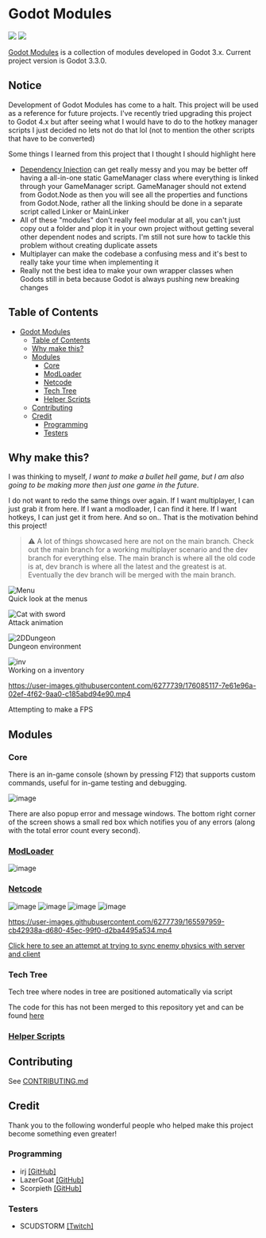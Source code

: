 # Godot Modules
[![](https://img.shields.io/github/forks/GodotModules/GodotModules?label=forks&logo=github&style=flat-square&color=purple)](https://github.com/GodotModules/GodotModulesCSharp/fork)
[![](https://img.shields.io/static/v1?style=flat-square&logo=discord&logoColor=white&color=blue&label=discord&message=valks%20games)](https://discord.gg/866cg8yfxZ)


[Godot Modules](https://github.com/GodotModules/GodotModulesCSharp) is a collection of modules developed in Godot 3.x. Current project version is Godot 3.3.0.

## Notice
Development of Godot Modules has come to a halt. This project will be used as a reference for future projects. I've recently tried upgrading this project to Godot 4.x but after seeing what I would have to do to the hotkey manager scripts I just decided no lets not do that lol (not to mention the other scripts that have to be converted)

Some things I learned from this project that I thought I should highlight here
- [Dependency Injection](https://learn.microsoft.com/en-us/dotnet/core/extensions/dependency-injection) can get really messy and you may be better off having a all-in-one static GameManager class where everything is linked through your GameManager script. GameManager should not extend from Godot.Node as then you will see all the properties and functions from Godot.Node, rather all the linking should be done in a separate script called Linker or MainLinker
- All of these "modules" don't really feel modular at all, you can't just copy out a folder and plop it in your own project without getting several other dependent nodes and scripts. I'm still not sure how to tackle this problem without creating duplicate assets
- Multiplayer can make the codebase a confusing mess and it's best to really take your time when implementing it
- Really not the best idea to make your own wrapper classes when Godots still in beta because Godot is always pushing new breaking changes

## Table of Contents

- [Godot Modules](#godot-modules)
  - [Table of Contents](#table-of-contents)
  - [Why make this?](#why-make-this)
  - [Modules](#modules)
    - [Core](#core)
    - [ModLoader](#modloader)
    - [Netcode](#netcode)
    - [Tech Tree](#tech-tree)
    - [Helper Scripts](#helper-scripts)
  - [Contributing](#contributing)
  - [Credit](#credit)
    - [Programming](#programming)
    - [Testers](#testers)

## Why make this?
I was thinking to myself, *I want to make a bullet hell game, but I am also going to be making more then just one game in the future*.

I do not want to redo the same things over again. If I want multiplayer, I can just grab it from here. If I want a modloader, I can find it here. If I want hotkeys, I can just get it from here. And so on.. That is the motivation behind this project!

> ⚠️ A lot of things showcased here are not on the main branch. Check out the main branch for a working multiplayer scenario and the dev branch for everything else. The main branch is where all the old code is at, dev branch is where all the latest and the greatest is at. Eventually the dev branch will be merged with the main branch.

![Menu](https://user-images.githubusercontent.com/6277739/176084227-c1f748bf-2cc0-4492-b132-b68f49ea1301.gif)  
Quick look at the menus  

![Cat with sword](https://user-images.githubusercontent.com/6277739/176084038-5483a55f-5698-4dc3-8a9c-0d08b7257d7c.gif)  
Attack animation  

![2DDungeon](https://user-images.githubusercontent.com/6277739/176084389-33209fb7-b793-47ba-827c-33aeff9a9381.gif)  
Dungeon environment  

![inv](https://user-images.githubusercontent.com/6277739/176084833-ea29cf7b-f7ef-46ec-8b56-5531ec735b7c.gif)  
Working on a inventory  

https://user-images.githubusercontent.com/6277739/176085117-7e61e96a-02ef-4f62-9aa0-c185abd94e90.mp4  

Attempting to make a FPS  

## Modules

### Core
There is an in-game console (shown by pressing F12) that supports custom commands, useful for in-game testing and debugging.

![image](https://user-images.githubusercontent.com/6277739/166569933-de699808-6de9-4f7f-ac90-1a8ae460e262.png)

There are also popup error and message windows. The bottom right corner of the screen shows a small red box which notifies you of any errors (along with the total error count every second).


### [ModLoader](https://github.com/valkyrienyanko/GodotModules/blob/main/.github/MOD_LOADER.md)

![image](https://user-images.githubusercontent.com/6277739/176084658-e5bbdf50-3569-484c-a3b1-3f123969b306.png)



### [Netcode](https://github.com/valkyrienyanko/GodotModules/blob/main/.github/NETCODE.md)

![image](https://user-images.githubusercontent.com/6277739/164528687-8ce3891f-2aa2-4c43-b9d2-404620aefad2.png)
![image](https://user-images.githubusercontent.com/6277739/176084492-d642fac2-569b-4f0e-a14e-a02a6e95bd38.png)
![image](https://user-images.githubusercontent.com/6277739/164519290-fcd96048-3267-4278-bbd9-34bd7c0a86c0.png)
![image](https://user-images.githubusercontent.com/6277739/164519339-a23cc3be-29dd-4df8-ad3b-e975508f5ec8.png)

https://user-images.githubusercontent.com/6277739/165597959-cb42938a-d680-45ec-99f0-d2ba4495a534.mp4

[Click here to see an attempt at trying to sync enemy physics with server and client](https://www.reddit.com/r/opensourcegames/comments/umbqn1/my_first_time_with_server_simulated_enemies_what/)


### Tech Tree
Tech tree where nodes in tree are positioned automatically via script

The code for this has not been merged to this repository yet and can be found [here](https://github.com/Raccoons-Rise-Up/client-godot/blob/main/Scripts/UI/UITechTreeResearch.cs)


### [Helper Scripts](https://github.com/valkyrienyanko/GodotModules/blob/main/.github/UTILITY_SCRIPTS.md)


## Contributing
See [CONTRIBUTING.md](https://github.com/valkyrienyanko/GodotModules/blob/main/.github/CONTRIBUTING.md)


## Credit
Thank you to the following wonderful people who helped make this project become something even greater!


### Programming
- irj [[GitHub]](https://github.com/irj)
- LazerGoat [[GitHub]](https://github.com/LazerGoat)
- Scorpieth [[GitHub]](https://github.com/Scorpieth)


### Testers
- SCUDSTORM [[Twitch]](https://www.twitch.tv/perezdispenser)
